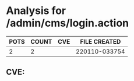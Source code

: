 # Analysis for /admin/cms/login.action
| POTS | COUNT | CVE | FILE CREATED |
|---|---|---|---|
| 2 | 2 | | 220110-033754 |

## CVE: 